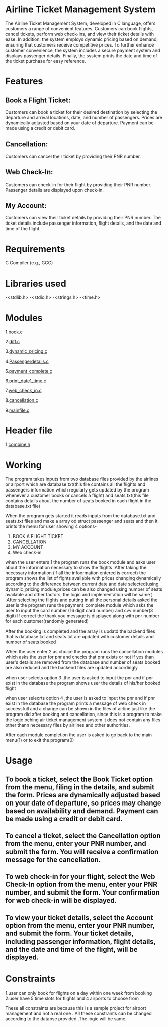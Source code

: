 # Airline Ticket Management System
The Airline Ticket Management System, developed in C language, offers customers a range of convenient features. Customers can book flights, cancel tickets, perform web check-ins, and view their ticket details with ease. In addition, the system employs dynamic pricing based on demand, ensuring that customers receive competitive prices. To further enhance customer convenience, the system includes a secure payment system and displays passenger details. Finally, the system prints the date and time of the ticket purchase for easy reference.

# Features

## Book  a Flight Ticket:
 Customers can book a ticket for their desired destination by selecting the departure and arrival locations, date, and number of passengers. Prices are dynamically adjusted based on your date of departure. Payment can be made using a credit or debit card.

## Cancellation: 
Customers can cancel their ticket by providing their PNR number.

## Web Check-In: 
Customers can check-in for their flight by providing their PNR number. Passenger details are displayed upon check-in.

## My Account: 
Customers can view their ticket details by providing their PNR number. The ticket details include passenger information, flight details, and the date and time of the flight.

# Requirements
C Compiler (e.g., GCC)

# Libraries used
-<stdlib.h>
-<stdio.h>
-<strings.h>
-<time.h>

# Modules

1.[book.c](https://github.com/aryamanpathak2022/project-IIT-Banglore/blob/main/book.c)  

2.[diff.c](https://github.com/aryamanpathak2022/project-IIT-Banglore/blob/main/diff.c) 

3.[dynamic_pricing.c](https://github.com/aryamanpathak2022/project-IIT-Banglore/blob/main/dynamic_pricing.c)  

4.[Passengerdetails.c](https://github.com/aryamanpathak2022/project-IIT-Banglore/blob/main/Passengerdetails.c)  

5.[payment_complete.c](https://github.com/aryamanpathak2022/project-IIT-Banglore/blob/main/payment_complete.c)  

6.[print_date1_time.c](https://github.com/aryamanpathak2022/project-IIT-Banglore/blob/main/print_date1_time.c) 

7.[web_check_in.c](https://github.com/aryamanpathak2022/project-IIT-Banglore/blob/main/web_check_in.c) 

8.[cancellation.c](https://github.com/aryamanpathak2022/project-IIT-Banglore/blob/main/cancellation.c) 

9.[mainfile.c](https://github.com/aryamanpathak2022/project-IIT-Banglore/blob/main/mainfile.c)  


# Header file

1.[combine.h](https://github.com/aryamanpathak2022/project-IIT-Banglore/blob/main/combine.h)


# Working
The program takes inputs from two  database files provided by the airlines or airport which are database.txt(this file contains all the flights and passengers information which regularly gets updated by the program whenever a customer books or cancels a flight) and seats.txt(this file contains details about the number of seats booked in each flight in the  database.txt file) 

When the program gets started it reads inputs from the database.txt and seats.txt files and make a array od struct passenger and seats and then it prints the menu for user showing 4 options-
 1. BOOK A FLIGHT TICKET
 2. CANCELLATION
 3. MY ACCOUNT
 4. Web check-in
 
 when the user enters 1 the program runs the book module and asks user about the information necessary to show the flights .After taking the necessary information (if all the infoormation entered is correct) the program shows the list of flghts available with prices changing dynamically according to the difference between current date and date selected(using dynamic_pricing module,prices can be also changed using number of seats available and other factors, the logic and implementation  will be same ) .After selecting the flights and putting in all the  personal details asked the user is the program runs the payment_complete module which asks the user to input the card number (16 digit card number) and cvv number(3 digit)
 If correct the thank you message is displayed along with pnr number for each customer(randomly generated)

 After the booking is completed and the array is updatd the backend files that is database.txt and seats.txt are updated with customer details and number of seats booked 

 When the user enter 2 as choice the program runs the cancellation modules which asks the user for pnr and checks that pnr exists or not if yes than user's details are removed from the database and number of seats booked are also reduced and the backend files are updated accordingly


 when user selects option 3 ,the user is asked to input the pnr and if pnr exist in the database the program shows user the details of his/her booked flight

 when user selecrts option 4 ,the user is asked to input the pnr and if pnr exist in the database the program prints a message of web check in successfull and a change can be shown in the files of airline just like the program did after booking and cancellation, since this is a program  to make the logic behing air ticket management system it does not contain any files other thann necessary files by airlines and other authorities. 


After each module completion the user is asked to go back to the main menu(1) or to exit the program(0)



# Usage

## To book a ticket, select the Book Ticket option from the menu, filing in the details, and submit the form. Prices are dynamically adjusted based on your date of departure, so prices may change based on availability and demand. Payment can be made using a credit or debit card.

## To cancel a ticket, select the Cancellation option from the menu, enter your PNR number, and submit the form. You will receive a confirmation message for the cancellation.

## To web check-in for your flight, select the Web Check-In option from the menu, enter your PNR number, and submit the form. Your confirmation for web check-in will be displayed.

## To view your ticket details, select the Account option from the menu, enter your PNR number, and submit the form. Your ticket details, including passenger information, flight details, and the date and time of the flight, will be displayed.




# Constraints
1.user can only book for flights on a day within one week from booking
2.user have 5 time slots for flights and 4 airports to choose from

These all constraints are because this is a sample project for airport management and not a real one .
All these constraints can be changed according to the databse provided .The logic will be same.

